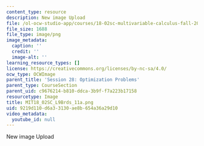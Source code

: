 ```yaml
---
content_type: resource
description: New image Upload
file: /ol-ocw-studio-app/courses/18-02sc-multivariable-calculus-fall-2010/9219d110d6a33130ae8b654a36a29d10_MIT18_02SC_L9Brds_11a.png
file_size: 1688
file_type: image/png
image_metadata:
  caption: ''
  credit: ''
  image-alt: ''
learning_resource_types: []
license: https://creativecommons.org/licenses/by-nc-sa/4.0/
ocw_type: OCWImage
parent_title: 'Session 28: Optimization Problems'
parent_type: CourseSection
parent_uid: c9676214-b810-ddca-3b9f-f7a223b17158
resourcetype: Image
title: MIT18_02SC_L9Brds_11a.png
uid: 9219d110-d6a3-3130-ae8b-654a36a29d10
video_metadata:
  youtube_id: null
---
```

New image Upload